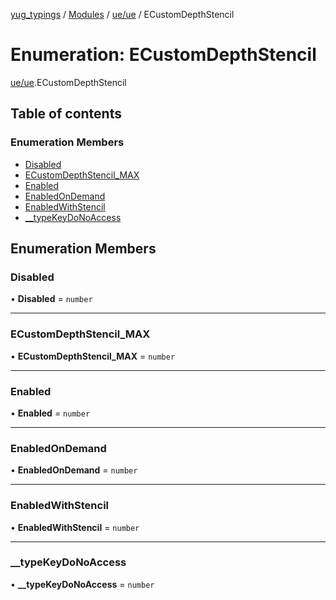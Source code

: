 [yug_typings](../README.md) / [Modules](../modules.md) / [ue/ue](../modules/ue_ue.md) / ECustomDepthStencil

# Enumeration: ECustomDepthStencil

[ue/ue](../modules/ue_ue.md).ECustomDepthStencil

## Table of contents

### Enumeration Members

- [Disabled](ue_ue.ECustomDepthStencil.md#disabled)
- [ECustomDepthStencil\_MAX](ue_ue.ECustomDepthStencil.md#ecustomdepthstencil_max)
- [Enabled](ue_ue.ECustomDepthStencil.md#enabled)
- [EnabledOnDemand](ue_ue.ECustomDepthStencil.md#enabledondemand)
- [EnabledWithStencil](ue_ue.ECustomDepthStencil.md#enabledwithstencil)
- [\_\_typeKeyDoNoAccess](ue_ue.ECustomDepthStencil.md#__typekeydonoaccess)

## Enumeration Members

### Disabled

• **Disabled** = `number`

___

### ECustomDepthStencil\_MAX

• **ECustomDepthStencil\_MAX** = `number`

___

### Enabled

• **Enabled** = `number`

___

### EnabledOnDemand

• **EnabledOnDemand** = `number`

___

### EnabledWithStencil

• **EnabledWithStencil** = `number`

___

### \_\_typeKeyDoNoAccess

• **\_\_typeKeyDoNoAccess** = `number`
